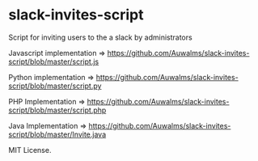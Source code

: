 # slack-invites-script
Script for inviting users to the a slack by administrators

Javascript implementation => https://github.com/Auwalms/slack-invites-script/blob/master/script.js

Python implementation => https://github.com/Auwalms/slack-invites-script/blob/master/script.py

PHP Implementation => https://github.com/Auwalms/slack-invites-script/blob/master/script.php

Java Implementation => https://github.com/Auwalms/slack-invites-script/blob/master/Invite.java











MIT License.
